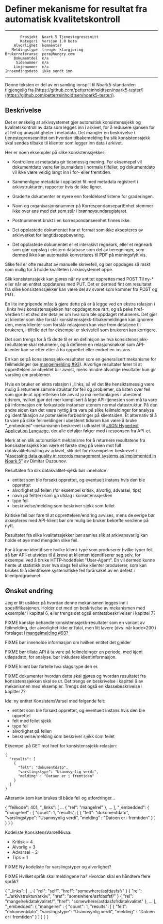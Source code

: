 Definer mekanisme for resultat fra automatisk kvalitetskontroll
===============================================================

 ------------------  ---------------------------------
           Prosjekt  Noark 5 Tjenestegresesnitt
           Kategori  Versjon 1.0 beta
        Alvorlighet  kommentar
       Meldingstype  trenger klargjøring
    Brukerreferanse  pere@hungry.com
        Dokumentdel  n/a
         Sidenummer  n/a
        Linjenummer  n/a
    Innsendingsdato  ikke sendt inn
 ------------------  ---------------------------------

Denne teksten er del av en samling innspill til Noark5-standarden
tilgjengelig fra
[https://github.com/petterreinholdtsen/noark5-tester/](https://github.com/petterreinholdtsen/noark5-tester/).

Beskrivelse
-----------

Det er ønskelig at arkivsystemet gjør automatisk konsistenssjekk og
kvalitetskontroll av data som legges inn i arkivet, for å redusere
sjansen for at feil og unøyaktigheter i metadata.  Det mangler en
beskrivelse i tjenestegrensesnittet om hvordan tilbakemelding fra slik
konsistenssjekk skal sendes tilbake til klienter som legger inn data i
arkivet.

Her er noen eksempler på slike konsistenssjekker:

 * Kontrollere at metadata gir tidsmessig mening.  For eksemepel vil
   dokumentdato være før journaldato i normale tilfeller, og
   dokumentdato vil ikke være veldig langt inn i for- eller fremtiden.

 * Sammenligne metadata i opplastet fil med metadata registrert i
   arkivstrukturen, rapporter hvis de ikke ligner.

 * Graderte dokumenter er nyere enn foreldelsesfristene for
   graderingen.

 * Navn og organisasjonsnummer på KorrespondansepartEnhet stemmer ikke
   over ens med det som står i brønnøysundsregisteret.

 * Postnummeret brukt i en korrespondanseenhet finnes ikke.

 * Det opplastede dokumentet har et format som ikke aksepteres av
   arkivverket for langtidsoppbevaring.

 * Det opplastede dokumentet er et interakivt regneark, eller et
   regneark som gjør oppslag i ekstern database som del av
   beregninger, som dermed ikke kan automatisk konverteres til PDF på
   meningsfylt vis.

Slike feil er ofte resultat av manuelle skrivefeil, og bør oppdages så
raskt som mulig for å holde kvaliteten i arkivsystemet oppe.

Slik konsistenssjekk kan gjøres når ny entitet opprettes med POST Til
ny-* eller når en entitet oppdateres med PUT.  Det er dermed fint om
resultatet fra slike konsistenssjekker kan være del av svaret som
kommer fra POST og PUT.

En lite inngripende måte å gjøre dette på er å legge ved en ekstra
relasjon i _links hvis konsistenssjekken har oppdaget noe rart, og så
peke href-verdien til et sted der detaljer om hva som ble oppdaget
returneres.  Det gjør at klienter som ikke forstår
konsistenssjekk-tilbakemeldingen kan ignorere den, mens klienter som
forstår relasjonen kan vise frem detaljene til brukeren, i tilfelle
det for eksempel er skrivefeil som brukeren kan korrigere.

Det som trengs for å få dette til er en definisjon av hva
konsistenssjekk-resultatene skal returnerer, og å definere en
relasjonsnøkkel som API-klienter kan se etter etter å ha opprettet
eller endret en instans.

En kan se på konsistenssjekk-resultater som en generalisert mekanisme
for feilmeldinger (se
[mangelmelding #93](https://github.com/arkivverket/noark5-tjenestegrensesnitt-standard/issues/93)).
Alvorlige resultater fører til at opprettelsen av objektet blir
avvist, mens mindre alvorlige resultater kun gir varsling om
problemer.

Hvis en bruker en ektra relasjon i _links, så vil det lite
hensiktsmessig være mulig å returnere samme struktur for feil og
problemer, da listen over feil som gjorde at opprettelsen ble avvist
jo må mellomlagres i ubestemt tidsrom, hvilket gjør det mer komplisert
å lage API-tjenesten som må ta vare på informasjon om forkastede
instanser utenom normal datastruktur.  På den andre siden kan det være
nyttig å ta vare på slike feilmeldinger for analyse og identifikasjon
av potensielle forbedringer på klientsiden.  Et alternativ til å ta
vare på slike feilmeldinger i ubestemt tidsrom kan være å bruke
"_embedded"-mekanismen beskrevet i utkastet til [JSON Hypertext
Application
Language](https://tools.ietf.org/html/draft-kelly-json-hal-08), der
alle detaljer følger med i responsen fra API-et.

Merk at en slik automatisert mekanisme for å returnere resultatene fra
konsisstenssjekk kan være et første steg på veien mot full
datakvalitetsmåling av arkivet, slik det for eksempel er beskrevet i
"[Assessing data quality in records management systems as implemented
in Noark
5](http://edu.oslomet.no/ark2100/h16/syllabus/DQ%20Ouzounov.pdf)" av
Dimitar Ouzounov.

Resultaten fra slik datakvalitet-sjekk bør inneholde

 * entitet som ble forsøkt opprettet, og eventuelt instans hvis den ble opprettet
 * alvorlighet på feilen (for eksempel kritisk, alvorlig, advarsel, tips)
 * navn på felt(er) som ga utslag i konsistenssjekken
 * type feil
 * beskrivelse/melding som beskriver sjekk som feilet

Kritiske feil bør føre til at opprettelsen/endring avvises, mens de
øvrige bør aksepteres med API-klient bør om mulig be bruker bekrefte
verdiene på nytt.

Resultatet fra slike kvalitetssjekker bør samles slik at
arkivansvarlig kan holde et øye med mengden slike feil.

For å kunne identifisere hvilke klient-type som produserer hvilke
typer feil, så bør API-et utvides til å kreve at klienten
identifiserer seg selv, for eksempel ved å bruke HTTP-hodetfelet
"User-Agent".  En vil dermed kunne hente ut statistikk over hva slags
feil ulike klienter produserer, som kan brukes til å identifisere
systematiske feil forårsaket av en defekt i klientprogrammet.

Ønsket endring
--------------

Jeg er litt usikker på hvordan denne mekanismen legges inn i
spesififikasjonen.  Holder det med en beskrivelse av mekanismen med
eksempler i kapittel 6, eller trengs det også entitetsbeskrivelser i
kapittel 7?


FIXME kanskje behandle konsistenssjekk-resultater som en variant av
feilmelding, der alvorlighet ikke er fatal, men litt lavere (dvs. når
kode=200 i forslaget i [mangelmelding
#93](https://github.com/arkivverket/noark5-tjenestegrensesnitt-standard/issues/93)?

FIXME bør inneholde informasjon om hvilken entitet det gjelder

FIXME bør tillate API å ta vare på feilmeldinger en periode, med kjent utløpsdato, for analyse.  bør inkludere klientinformasjon.

FIXME klient bør fortelle hva slags type den er.


FIXME dokumenter hvordan dette skal gjøres og hvordan resultatet fra
konsistenssjekken skal se ut.  Det trengs en beskrivelse i kapittel 6
av mekanismen med eksempler.  Trengs det også en klassebeskrivelse i
kapittel 7?

Ide: ny entitet KonsistensVarsel med følgende felt:

 * entitet som ble forsøkt opprettet, og eventuelt instans hvis den ble opprettet
 * felt med feilet sjekk
 * type feil
 * alvorlighet på feilen
 * beskrivelse/melding som beskriver sjekk som feilet

Eksempel på GET mot href for konsistenssjekk-relasjon:

```
{
  "results": [
    {
      "felt": "dokumentdato",
      "varslingstype": "Usannsynlig verdi",
      "melding" : "Datoen er i fremtiden"
    }
  ]
}
```

Alterantiv som kan brukes til både feil og utfordringer...

{
  "feilkode": 401,
  "_links": [
      ...
      { "rel": "mangelrel" },
      ...
  ],
  "_embedded": {
      "mangelrel" : { "count": 1,
        "results": [
          {
            "felt": "dokumentdato",
            "varslingstype": "Usannsynlig verdi",
            "melding" : "Datoen er i fremtiden"
          }
        ]
      }
  }
}  


Kodeliste.KonsistensVarselNivaa:
  * Kritisk = 4
  * Alvorlig = 3
  * Advarsel = 2
  * Tips = 1

FIXME Ny kodeliste for varslingstyper og alvorlighet?

FIXME Hvilket språk skal meldingene ha?  Hvordan skal en håndtere flere språk?


{
  "_links": [
      ...
      { "rel": "self",
        "href": "somewhere/asfdasfsf/"
      }
      { "rel": "../arkivstruktur/arkiv/",
        "href": "somewhere/asfdasfsf/"
      }
      { "rel": "mangelrel/datakvalitet/",
        "href": "somewhere/asfdasfsf/datakvalitet"
      },
      ...
  ],
  "_embedded": {
      "mangelrel" : { "count": 1,
        "results": [
          {
            "felt": "dokumentdato",
            "varslingstype": "Usannsynlig verdi",
            "melding" : "Datoen er i fremtiden"
          }
        ]
      }
  }
}  
